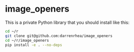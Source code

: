 
# image_openers

This is a private Python library that you should install like this:
    
```bash
cd ~/r
git clone git@github.com:darrenrhea/image_openers
cd ~/r/image_openers
pip install -e . --no-deps
```
